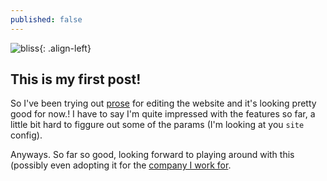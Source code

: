 ```yaml
---
published: false
---
```

![bliss]({{site.baseurl}}/assets/images/teraz1.jpg){: .align-left}

## This is my first post!

So I've been trying out [prose](http://prose.io) for editing the website and it's looking pretty good for now.! I have to say I'm quite impressed with the features so far, a little bit hard to figgure out some of the params (I'm looking at you `site` config).

Anyways. So far so good, looking forward to playing around with this (possibly even adopting it for the [company I work for](http://wetry.fun).
